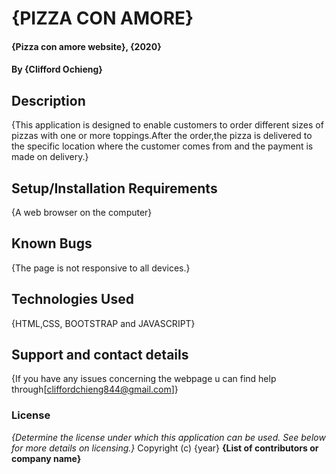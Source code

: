 # {PIZZA CON AMORE}
#### {Pizza con amore website}, {2020}
#### By **{Clifford Ochieng}**
## Description
{This application is designed to enable customers to order different sizes of pizzas with one or more toppings.After the order,the pizza is delivered to the specific location where the customer comes from and the payment is made on delivery.}
## Setup/Installation Requirements
{A web browser on the computer}
## Known Bugs
{The page is not responsive to all devices.}
## Technologies Used
{HTML,CSS, BOOTSTRAP and JAVASCRIPT}
## Support and contact details
{If you have any issues concerning the webpage u can find help through[cliffordchieng844@gmail.com]}
### License
*{Determine the license under which this application can be used. See below for more details
on licensing.}*
Copyright (c) {year} **{List of contributors or company name}**
